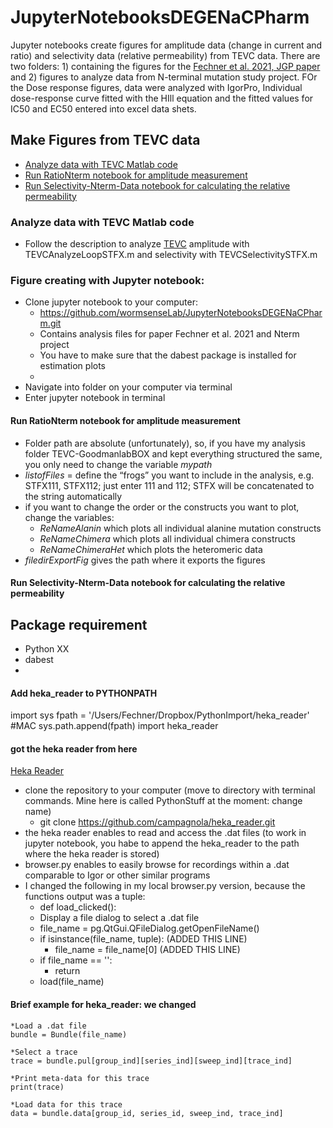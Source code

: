 # JupyterNotebooksDEGENaCPharm
Jupyter notebooks create figures for amplitude data (change in current and ratio) and selectivity data (relative permeability) from TEVC data. There are two folders: 1) containing the figures for the [Fechner et al. 2021, JGP paper](https://rupress.org/jgp/article/153/4/e202012655/211847/DEG-ENaC-ASIC-channels-vary-in-their-sensitivity) and 2) figures to analyze data from N-terminal mutation study project. FOr the Dose response figures, data were analyzed with IgorPro, Individual dose-response curve fitted with the HIll equation and the fitted values for IC50 and EC50 entered into excel data shets. 

## Make Figures from TEVC data

- [Analyze data with TEVC Matlab code](#Analyze-data-with-tEVC-matlab-code)
- [Run RatioNterm notebook for amplitude measurement](#Run-ratioNterm-notebook-for-amplitude-measurement)
- [ Run Selectivity-Nterm-Data notebook for calculating the relative permeability](#Run-selectivity-Nterm-Data-notebook-for-calculating-the-relative-permeability)
<!-- ### Clone matlab code to your computer
- [Link to wormsense Guthub repo](https://github.com/wormsenseLab/AnalysisFunction.git) -->

### Analyze data with TEVC Matlab code
- Follow the description to analyze [TEVC](https://github.com/wormsenseLab/AnalysisFunction) amplitude with TEVCAnalyzeLoopSTFX.m and selectivity with TEVCSelectivitySTFX.m 

### Figure creating with Jupyter notebook:
	
- Clone jupyter notebook to your computer:
	- https://github.com/wormsenseLab/JupyterNotebooksDEGENaCPharm.git
	- Contains analysis files for paper Fechner et al. 2021 and Nterm project
	- You have to make sure that the dabest package is installed for estimation plots
	- 
-	Navigate into folder on your computer via terminal
-	Enter jupyter notebook in terminal 

#### Run RatioNterm notebook for amplitude measurement
- Folder path are absolute (unfortunately), so, if you have my analysis folder TEVC-GoodmanlabBOX and kept everything structured the same, you only need to change the variable *mypath* 
- *listofFiles* = define the “frogs” you want to include in the analysis, e.g. STFX111, STFX112; just enter 111 and 112; STFX will be concatenated to the string automatically 
- if you want to change the order or the constructs you want to plot, change the variables:
    - *ReNameAlanin* which plots all individual alanine mutation constructs
    - *ReNameChimera* which plots all individual chimera constructs
    - *ReNameChimeraHet* which plots the heteromeric data
- *filedirExportFig* gives the path where it exports the figures

#### Run Selectivity-Nterm-Data notebook for calculating the relative permeability

## Package requirement

* Python XX
* dabest
* 

####  Add heka_reader to PYTHONPATH
import sys
fpath = '/Users/Fechner/Dropbox/PythonImport/heka_reader' #MAC
sys.path.append(fpath)
import heka_reader

#### got the heka reader from here
[Heka Reader](https://github.com/campagnola/heka_reader)

- clone the repository to your computer (move to directory with terminal commands. Mine here is called PythonStuff at the moment: change name)
    - git clone https://github.com/campagnola/heka_reader.git
- the heka reader enables to read and access the .dat files (to work in jupyter notebook, you habe to append the heka_reader to the path where the heka reader is stored)
- browser.py enables to easily browse for recordings within a .dat comparable to Igor or other similar programs
- I changed the following in my local browser.py version, because the functions output was a tuple:
    - def load_clicked():
    - Display a file dialog to select a .dat file
    - file_name = pg.QtGui.QFileDialog.getOpenFileName()
    - if isinstance(file_name, tuple):   (ADDED THIS LINE)
        -    file_name = file_name[0]    (ADDED THIS LINE)
    - if file_name == '':
        -    return
    - load(file_name)

#### Brief example for heka_reader: we changed 

    *Load a .dat file
    bundle = Bundle(file_name)
    
    *Select a trace
    trace = bundle.pul[group_ind][series_ind][sweep_ind][trace_ind]
    
    *Print meta-data for this trace
    print(trace)
    
    *Load data for this trace
    data = bundle.data[group_id, series_id, sweep_ind, trace_ind]


